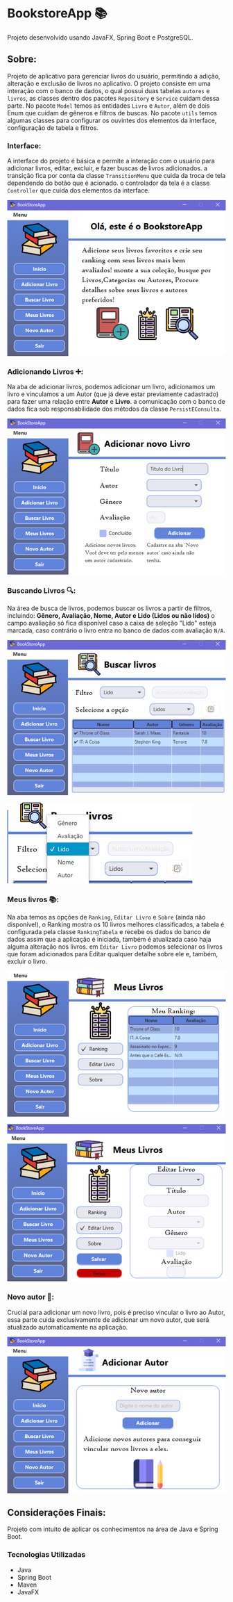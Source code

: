 # BookstoreApp 📚

Projeto desenvolvido usando JavaFX, Spring Boot e PostgreSQL.

## Sobre:

Projeto de aplicativo para gerenciar livros do usuário, permitindo a adição, alteração e exclusão de livros no aplicativo. O projeto consiste em uma interação com o banco de dados, o qual possui duas tabelas `autores` e `livros`,
as classes dentro dos pacotes `Repository` e `Service` cuidam dessa parte. No pacote `Model` temos as entidades `Livro` e `Autor`, além de dois Enum que cuidam de gêneros e filtros de buscas. No pacote `utils` temos algumas classes para configurar 
os ouvintes dos elementos da interface, configuração de tabela e filtros.

### Interface:

A interface do projeto é básica e permite a interação com o usuário para adicionar livros, editar, excluir, e  fazer buscas de livros adicionados. a transição fica por conta da classe `TransitionMenu` que 
cuida da troca de tela dependendo do botão que é acionado. o controlador da tela é a classe `Controller` que cuida dos elementos da interface.

![](https://github.com/Beforg/assets/blob/main/bookstore/home.png)

### Adicionando Livros ➕:

Na aba de adicionar livros, podemos adicionar um livro, adicionamos um livro e vinculamos a um Autor (que já deve estar previamente cadastrado) para fazer uma relação entre **Autor** e **Livro**. a comunicação com o banco de dados fica sob responsabilidade
dos métodos da classe `PersistEConsulta`.

![](https://github.com/Beforg/assets/blob/main/bookstore/add_livro.png)

### Buscando Livros 🔍:

Na área de busca de livros, podemos buscar os livros a partir de filtros, incluindo: **Gênero, Avaliação, Nome, Autor e Lido (Lidos ou não lidos)** o campo avaliação só fica disponível caso a caixa de seleção "Lido" esteja marcada, caso contrário
o livro entra no banco de dados com avaliação `N/A`.

![](https://github.com/Beforg/assets/blob/main/bookstore/busca.png)


![](https://github.com/Beforg/assets/blob/main/bookstore/generos.png) 

### Meus livros 📚:

Na aba temos as opções de `Ranking`, `Editar Livro` e `Sobre` (ainda não disponível), o Ranking mostra os 10 livros melhores classificados, a tabela é configurada pela classe `RankingTabela` e recebe os dados do banco de dados assim que a aplicação é iniciada,
também é atualizada caso haja alguma alteração nos livros. em `Editar Livro` podemos selecionar os livros que foram adicionados para Editar qualquer detalhe sobre ele e, também, excluir o livro.

![](https://github.com/Beforg/assets/blob/main/bookstore/imagem_2024-03-09_164221248.png)

![](https://github.com/Beforg/assets/blob/main/bookstore/edit_rem.png)

### Novo autor 🧑:

Crucial para adicionar um novo livro, pois é preciso vincular o livro ao Autor, essa parte cuida exclusivamente de adicionar um novo autor, que será atualizado automaticamente na aplicação.

![](https://github.com/Beforg/assets/blob/main/bookstore/n_autor.png)

## Considerações Finais:

Projeto com intuito de aplicar os conhecimentos na área de Java e Spring Boot.

### Tecnologias Utilizadas

- Java
- Spring Boot
- Maven
- JavaFX
